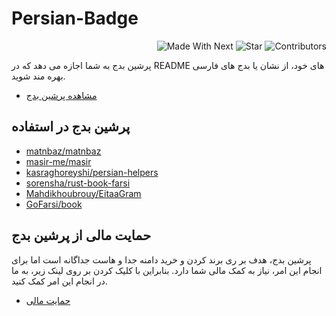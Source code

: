 # Persian-Badge

<p align="end">
  <img alt="Made With Next" src="https://persian-badge.vercel.app/api/badge/ساخته شده با Next JS-lightgray?logo=nextdotjs&logoColor=white">
  <img alt="Star" src="https://persian-badge.vercel.app/api/github/stars/kasraghoreyshi/persian-badge?logoColor=white">
  <img alt="Contributors" src="https://persian-badge.vercel.app/api/github/contributors/kasraghoreyshi/persian-badge?logoColor=white">
</p>
  
  
  پرشین بدج به شما اجازه می دهد که در README های خود، از نشان یا بدج های فارسی بهره مند شوید.
  
  - [مشاهده پرشین بدج](https://persian-badge.vercel.app/)
  
## پرشین بدج در استفاده

- [matnbaz/matnbaz](https://github.com/matnbaz/matnbaz)
- [masir-me/masir](https://github.com/masir-me/masir)
- [kasraghoreyshi/persian-helpers](https://github.com/kasraghoreyshi/persian-helpers)
- [sorensha/rust-book-farsi](https://github.com/sorensha/rust-book-farsi)
- [Mahdikhoubrouy/EitaaGram](https://github.com/Mahdikhoubrouy/EitaaGram)
- [GoFarsi/book](https://github.com/GoFarsi/book)

## حمایت مالی از پرشین بدج

پرشین بدج، هدف بر ری برند کردن و خرید دامنه جدا و هاست جداگانه است اما برای انجام این امر، نیاز به کمک مالی شما دارد. بنابراین با کلیک کردن بر روی لینک زیر، به ما در انجام این امر کمک کنید.

  - [حمایت مالی](https://www.coffeebede.com/kasragh)
